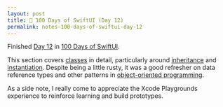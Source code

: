 ```yaml
---
layout: post
title: 📔 100 Days of SwiftUI (Day 12)
permalink: notes-100-days-of-swiftui-day-12
---
```


Finished [Day 12](https://www.hackingwithswift.com/100/swiftui/12) in [100 Days of SwiftUI](https://www.hackingwithswift.com/100/swiftui).

This section covers [classes](https://en.wikipedia.org/wiki/Class_%28computer_programming%29) in detail, particularly around [inheritance](https://en.wikipedia.org/wiki/Inheritance_(object-oriented_programming)) and [instantiation](https://en.wikipedia.org/wiki/Instance_(computer_science)). Despite being a little rusty, it was a good refresher on data reference types and other patterns in [object-oriented programming](https://en.wikipedia.org/wiki/Object-oriented_programming).

As a side note, I really come to appreciate the Xcode Playgrounds experience to reinforce learning and build prototypes.
